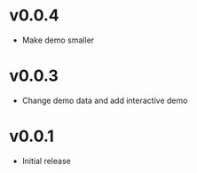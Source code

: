 v0.0.4
==================
* Make demo smaller

v0.0.3
==================
* Change demo data and add interactive demo

v0.0.1
==================
* Initial release
